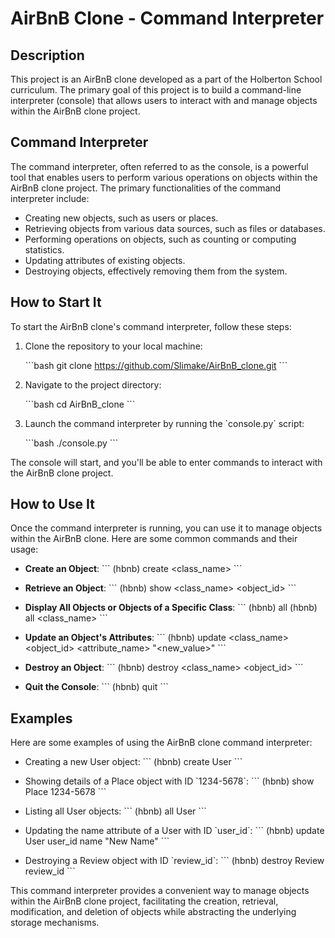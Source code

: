 # AirBnB Clone - Command Interpreter

## Description

This project is an AirBnB clone developed as a part of the Holberton School curriculum. The primary goal of this project is to build a command-line interpreter (console) that allows users to interact with and manage objects within the AirBnB clone project.

## Command Interpreter

The command interpreter, often referred to as the console, is a powerful tool that enables users to perform various operations on objects within the AirBnB clone project. The primary functionalities of the command interpreter include:

- Creating new objects, such as users or places.
- Retrieving objects from various data sources, such as files or databases.
- Performing operations on objects, such as counting or computing statistics.
- Updating attributes of existing objects.
- Destroying objects, effectively removing them from the system.

## How to Start It

To start the AirBnB clone's command interpreter, follow these steps:

1. Clone the repository to your local machine:

   \`\`\`bash
    git clone https://github.com/Slimake/AirBnB_clone.git
   \`\`\`

2. Navigate to the project directory:

   \`\`\`bash
   cd AirBnB_clone
   \`\`\`

3. Launch the command interpreter by running the \`console.py\` script:

   \`\`\`bash
   ./console.py
   \`\`\`

The console will start, and you'll be able to enter commands to interact with the AirBnB clone project.

## How to Use It

Once the command interpreter is running, you can use it to manage objects within the AirBnB clone. Here are some common commands and their usage:

- **Create an Object**:
  \`\`\`
  (hbnb) create <class_name>
  \`\`\`

- **Retrieve an Object**:
  \`\`\`
  (hbnb) show <class_name> <object_id>
  \`\`\`

- **Display All Objects or Objects of a Specific Class**:
  \`\`\`
  (hbnb) all
  (hbnb) all <class_name>
  \`\`\`

- **Update an Object's Attributes**:
  \`\`\`
  (hbnb) update <class_name> <object_id> <attribute_name> "<new_value>"
  \`\`\`

- **Destroy an Object**:
  \`\`\`
  (hbnb) destroy <class_name> <object_id>
  \`\`\`

- **Quit the Console**:
  \`\`\`
  (hbnb) quit
  \`\`\`

## Examples

Here are some examples of using the AirBnB clone command interpreter:

- Creating a new User object:
  \`\`\`
  (hbnb) create User
  \`\`\`

- Showing details of a Place object with ID \`1234-5678\`:
  \`\`\`
  (hbnb) show Place 1234-5678
  \`\`\`

- Listing all User objects:
  \`\`\`
  (hbnb) all User
  \`\`\`

- Updating the name attribute of a User with ID \`user_id\`:
  \`\`\`
  (hbnb) update User user_id name "New Name"
  \`\`\`

- Destroying a Review object with ID \`review_id\`:
  \`\`\`
  (hbnb) destroy Review review_id
  \`\`\`

This command interpreter provides a convenient way to manage objects within the AirBnB clone project, facilitating the creation, retrieval, modification, and deletion of objects while abstracting the underlying storage mechanisms.
